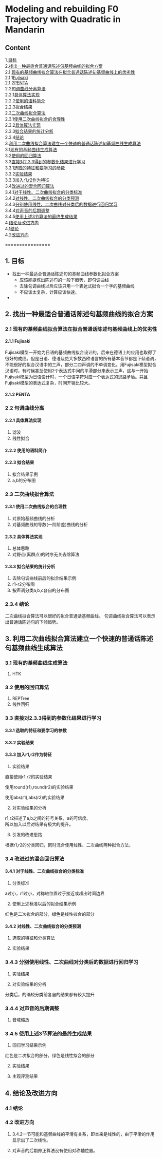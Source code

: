Modeling and rebuilding F0 Trajectory with Quadratic in Mandarin
========

## Content

1.[目标](#1-目标)  
2.[找出一种最适合普通话陈述句基频曲线的拟合方案](#21-现有的基频曲线拟合算法在拟合普通话陈述句基频曲线上的优劣性)  
2.1 [现有的基频曲线拟合算法在拟合普通话陈述句基频曲线上的优劣性](#21-现有的基频曲线拟合算法在拟合普通话陈述句基频曲线上的优劣性)  
2.1.1[Fujisaki](#211-fujisaki)  
2.1.2[PENTA](#212-penta)  
2.2[句调曲线分离算法](#22-句调曲线分离)  
2.2.1[具体算法实现](#221-具体算法实现)  
2.2.2[使用的语料简介](#222-使用的语料简介)  
2.2.3[拟合结果](#223-拟合结果)  
2.3[二次曲线拟合算法](#23-二次曲线拟合算法)  
2.3.1[使用二次曲线拟合的合理性](#231-使用二次曲线拟合的合理性)  
2.3.2[具体算法实现](#232-具体算法实现)  
2.3.3[拟合结果的统计分析](#233-拟合结果的统计分析)  
2.3.4[结论](#234-结论)  
3.[利用二次曲线拟合算法建立一个快速的普通话陈述句基频曲线生成算法](#3-利用二次曲线拟合算法建立一个快速的普通话陈述句基频曲线生成算法)  
3.1[现有的基频曲线生成算法](#31-现有的基频曲线生成算法)  
3.2[使用的回归算法](#32使用的回归算法)  
3.3[直接对2.3.3得到的参数化结果进行学习](#33-直接对233得到的参数化结果进行学习)  
3.3.1[选取的特征和要学习的参数](#331-选取的特征和要学习的参数)  
3.3.2[实验结果](#332-实验结果)  
3.3.3[加入r1,r2作为特征](#333-加入r1r2作为特征)  
3.4[改进过的混合回归算法](#34-改进过的混合回归算法)  
3.4.1[对于线性、二次曲线拟合的分类标准](#341-对于线性二次曲线拟合的分类标准)  
3.4.2[对线性、二次曲线拟合的分类预测](#342-对线性二次曲线拟合的分类预测)  
3.4.3[分别使用线性、二次曲线对分类后的数据进行回归学习](#343-分别使用线性二次曲线对分类后的数据进行回归学习)  
3.4.4[对声音的后期调整](#344-对声音的后期调整)  
3.4.5[使用上述3节算法的最终生成结果](#345-使用上述3节算法的最终生成结果)  
4.[结论及改进方向](#4-结论及改进方向)  
4.1[结论](#41-结论)  
4.2[改进方向](#42-改进方向)  

================

## 1. 目标

* 找出一种最适合普通话陈述句的基频曲线参数化拟合方案
	* 应该能提炼出陈述句的一般下趋势，即句调曲线
	* 去除句调曲线以后应该只用一个表达式拟合一个字的基频曲线
	* 不应该太复杂，计算应该快速。
* 

## 2. 找出一种最适合普通话陈述句基频曲线的拟合方案

### 2.1 现有的基频曲线拟合算法在拟合普通话陈述句基频曲线上的优劣性

#### 2.1.1 Fujisaki

Fujisaki模型一开始为日语的基频曲线拟合设计的，后来在德语上的应用也取得了很好的成绩。但是日语、德语及绝大多数西欧语言的所有基本音节都是下倾语调，不能很好的拟合汉语中的三声，部分二四声调的不单调变化。用Fujisaki模型拟合汉语时，有时候甚至使用2个表达式中间的平滑部分来表示三声，这与一开始Fujisaki模型为日语设计时，一个日语字符对应一个表达式的思路矛盾。并且Fujisaki模型的表达式复杂，时间开销比较大。

#### 2.1.2 PENTA

### 2.2 句调曲线分离

#### 2.2.1 具体算法实现

1. 滤波
2. 线性拟合

#### 2.2.2 使用的语料简介

#### 2.2.3 拟合结果

1. 拟合结果示例
2. a,b的分布图

### 2.3 二次曲线拟合算法

#### 2.3.1 使用二次曲线拟合的合理性

1. 对原始基频曲线的分析
2. 对基频曲线的导数(一阶阶差)曲线的分析

#### 2.3.2 具体算法实现

1. 总体思路
2. 对野点(离群点)的时序无关去除算法

#### 2.3.3 拟合结果的统计分析

1. 去除句调曲线前后的拟合结果示例
2. r1-r2分布图
3. 按声调分类a,b,c各自的分布图

### 2.3.4 结论

二次曲线拟合算法可以很好的拟合普通话基频曲线。
句调曲线拟合算法可以表示出普通话陈述句的下倾趋势。

## 3. 利用二次曲线拟合算法建立一个快速的普通话陈述句基频曲线生成算法

### 3.1 现有的基频曲线生成算法

1. HTK

### 3.2 使用的回归算法

1. REPTree
2. 线性回归

### 3.3 直接对2.3.3得到的参数化结果进行学习

#### 3.3.1 选取的特征和要学习的参数

#### 3.3.2 实验结果

#### 3.3.3 加入r1,r2作为特征

1. 实验结果

直接使用r1,r2的实验结果

使用round(r1),round(r2)的实验结果

使用abs(r1),abs(r2)的实验结果

2. 对实验结果的分析

r1,r2描述了a,b之间的符号关系，a的可信度。  
所以加入以后对结果有极大的提升。

3. 引发的改进思路

根据r1,r2的分类回归，同时混合使用线性、二次曲线两种拟合方法。

### 3.4 改进过的混合回归算法

#### 3.4.1 对于线性、二次曲线拟合的分类标准

1. 分类标准

a过小，r1过小，对称轴位置过于接近或超出时间边界

2. 使用上述标准以后的拟合结果示例

红色是二次拟合的部分，绿色是线性拟合的部分

#### 3.4.2 对线性、二次曲线拟合的分类预测

1. 选取的特征和分类算法

2. 实验结果

### 3.4.3 分别使用线性、二次曲线对分类后的数据进行回归学习

1. 实验结果

2. 对实验结果的分析

分类后，的确较分类前各自的结果都有较大提升

### 3.4.4 对声音的后期调整

1. 音域缩放

### 3.4.5 使用上述3节算法的最终生成结果

1. 回归学习结果示例

红色是二次拟合的部分，绿色是线性拟合的部分

2. 实验结果

3. 主观评测结果

## 4. 结论及改进方向

### 4.1 结论

### 4.2 改进方向

1. 3.4.2一节可能和基频曲线的平滑有关系，即本来是线性的，由于平滑的作用显示出了二次线性。

2. 对声音的后期修正算法没有使用对称轴位置。
